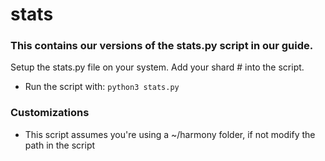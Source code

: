 # stats 
### This contains our versions of the stats.py script in our guide.
Setup the stats.py file on your system. Add your shard # into the script.
- Run the script with:
`python3 stats.py`

### Customizations
- This script assumes you're using a ~/harmony folder, if not modify the path in the script